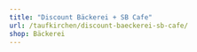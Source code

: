 ```yaml
---
title: "Discount Bäckerei + SB Cafe"
url: /taufkirchen/discount-baeckerei-sb-cafe/
shop: Bäckerei
---
```

